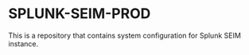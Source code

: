 # SPLUNK-SEIM-PROD
This is a repository that contains system configuration for Splunk SEIM instance.
